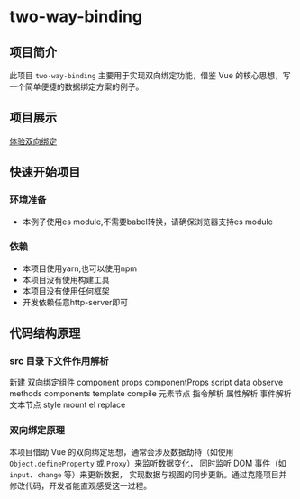 # two-way-binding

## 项目简介
此项目 `two-way-binding` 主要用于实现双向绑定功能，借鉴 Vue 的核心思想，写一个简单便捷的数据绑定方案的例子。

## 项目展示
[体验双向绑定](public/)

## 快速开始项目

### 环境准备
- 本例子使用es module,不需要babel转换，请确保浏览器支持es module

### 依赖
- 本项目使用yarn,也可以使用npm
- 本项目没有使用构建工具
- 本项目没有使用任何框架
- 开发依赖任意http-server即可

## 代码结构原理
### src 目录下文件作用解析

新建 双向绑定组件
component
    props
    componentProps
        script
            data
                observe
            methods
            components
        template
            compile
                元素节点
                    指令解析
                    属性解析
                    事件解析
                文本节点
        style
            mount
    el
        replace




### 双向绑定原理
本项目借助 Vue 的双向绑定思想，通常会涉及数据劫持（如使用 `Object.defineProperty` 或 `Proxy`）来监听数据变化，
同时监听 DOM 事件（如 `input`、`change` 等）来更新数据，
实现数据与视图的同步更新。通过克隆项目并修改代码，开发者能直观感受这一过程。
